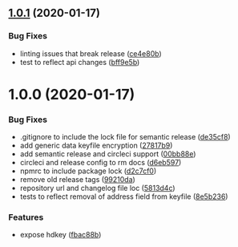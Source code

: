## [1.0.1](https://github.com/etclabscore/ethereumjs-wallet/compare/1.0.0...1.0.1) (2020-01-17)


### Bug Fixes

* linting issues that break release ([ce4e80b](https://github.com/etclabscore/ethereumjs-wallet/commit/ce4e80bfc284a2598a33b5fec863c7fcdd7d1d97))
* test to reflect api changes ([bff9e5b](https://github.com/etclabscore/ethereumjs-wallet/commit/bff9e5be690457aadc5c46ce55ee3ebfcd9c2cf5))

# 1.0.0 (2020-01-17)


### Bug Fixes

* .gitignore to include the lock file for semantic release ([de35cf8](https://github.com/etclabscore/ethereumjs-wallet/commit/de35cf850d94ec4aee8e86c846b4dddee6bed80a))
* add generic data keyfile encryption ([27817b9](https://github.com/etclabscore/ethereumjs-wallet/commit/27817b90c97aeda0c1f8f1942899818c485dda7d))
* add semantic release and circleci support ([00bb88e](https://github.com/etclabscore/ethereumjs-wallet/commit/00bb88e2f6c9773b8c186ae970db106c0f2618a2))
* circleci and release config to rm docs ([d6eb597](https://github.com/etclabscore/ethereumjs-wallet/commit/d6eb59707d96b7b4e1d28ffc194e0bfe264dd54e))
* npmrc to include package lock ([d2c7cf0](https://github.com/etclabscore/ethereumjs-wallet/commit/d2c7cf0028934035ec982976ad33795839e1dc0c))
* remove old release tags ([99210da](https://github.com/etclabscore/ethereumjs-wallet/commit/99210da3ec1951fecdbf8441b7e60516c73813bb))
* repository url and changelog file loc ([5813d4c](https://github.com/etclabscore/ethereumjs-wallet/commit/5813d4c40865d4e7cb54f735d39f195a78d58bd9))
* tests to reflect removal of address field from keyfile ([8e5b236](https://github.com/etclabscore/ethereumjs-wallet/commit/8e5b236051364886b68fb4e691dd8a4a84c6b7de))


### Features

* expose hdkey ([fbac88b](https://github.com/etclabscore/ethereumjs-wallet/commit/fbac88b17460abfcd1ae231d1c1d70dfa18b6667))
